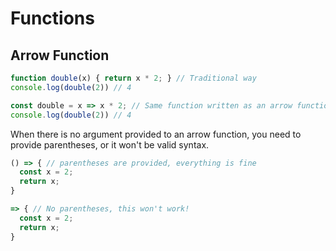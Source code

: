 # Functions

## Arrow Function

```Javascript
function double(x) { return x * 2; } // Traditional way
console.log(double(2)) // 4
```

```Javascript
const double = x => x * 2; // Same function written as an arrow function with implicit return
console.log(double(2)) // 4
```

When there is no argument provided to an arrow function, you need to provide parentheses, or it won't be valid syntax.

```Javascript
() => { // parentheses are provided, everything is fine
  const x = 2;
  return x;
}
```

```Javascript
=> { // No parentheses, this won't work!
  const x = 2;
  return x;
}
```
